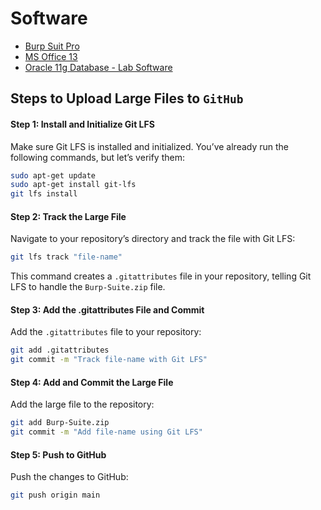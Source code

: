 # Software
- [ Burp Suit Pro ](https://github.com/KKBUGHUNTER/Software/blob/main/Burp-Suite.zip)
- [ MS Office 13 ](https://github.com/KKBUGHUNTER/Software/blob/main/MS-Office-13.zip)
- [ Oracle 11g Database - Lab Software](https://github.com/KKBUGHUNTER/Software/blob/main/oracle-DB-11g.zip)


## Steps to Upload Large Files to `GitHub`

#### Step 1: Install and Initialize Git LFS
Make sure Git LFS is installed and initialized. You’ve already run the following commands, but let’s verify them:
```bash
sudo apt-get update
sudo apt-get install git-lfs
git lfs install
```
#### Step 2: Track the Large File
Navigate to your repository’s directory and track the file with Git LFS:
```bash
git lfs track "file-name"
```
This command creates a `.gitattributes` file in your repository, telling Git LFS to handle the `Burp-Suite.zip` file.
#### Step 3: Add the .gitattributes File and Commit
Add the `.gitattributes` file to your repository:
```bash
git add .gitattributes
git commit -m "Track file-name with Git LFS"
```
#### Step 4: Add and Commit the Large File
Add the large file to the repository:
```bash
git add Burp-Suite.zip
git commit -m "Add file-name using Git LFS"
```
#### Step 5: Push to GitHub
Push the changes to GitHub:
```bash
git push origin main
```
